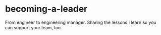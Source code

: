# becoming-a-leader
From engineer to engineering manager. Sharing the lessons I learn so you can support your team, too.
